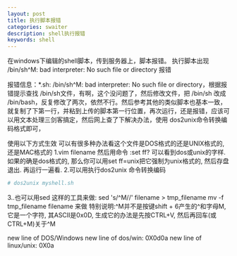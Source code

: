 ```yaml
---
layout: post
title: 执行脚本报错
categories: swaiter
description: shell执行报错
keywords: shell
---
```

在windows下编辑的shell脚本，传到服务器上，脚本报错。
执行脚本出现 /bin/sh^M: bad interpreter: No such file or directory 报错

报错信息：*.sh: /bin/sh^M: bad interpreter: No such file or directory，根据报错提示查找 /bin/sh文件，有啊，这个没问题了，然后修改文件，把 /bin/sh 改成 /bin/bash，反复修改了两次，依然不行。然后参考其他的类似脚本也基本一致，就复制了下第一行，并粘到上传的脚本第一行位置，再次运行，还是报错，应该可以用文本处理三剑客搞定，然后网上查了下解决办法，使用 dos2unix命令转换编码格式即可，


使用以下方式生效
可以有很多种办法看这个文件是DOS格式的还是UNIX格式的, 还是MAC格式的
1.vim filename
然后用命令 :set ff? 
可以看到dos或unix的字样. 如果的确是dos格式的, 那么你可以用set ff=unix把它强制为unix格式的, 然后存盘退出. 再运行一遍看.
2.可以用执行dos2unix 命令转换编码 

```bash
# dos2unix myshell.sh
```

3..也可以用sed 这样的工具来做: sed 's/^M//' filename > tmp_filename mv -f tmp_filename filename 来做 特别说明:^M并不是按键shift + 6产生的^和字母M, 它是一个字符, 其ASCII是0x0D, 生成它的办法是先按CTRL+V, 然后再回车(或CTRL+M)关于^M

new line of DOS/Windows
new line of dos/win: 0X0d0a new line of linux/unix: 0X0a
